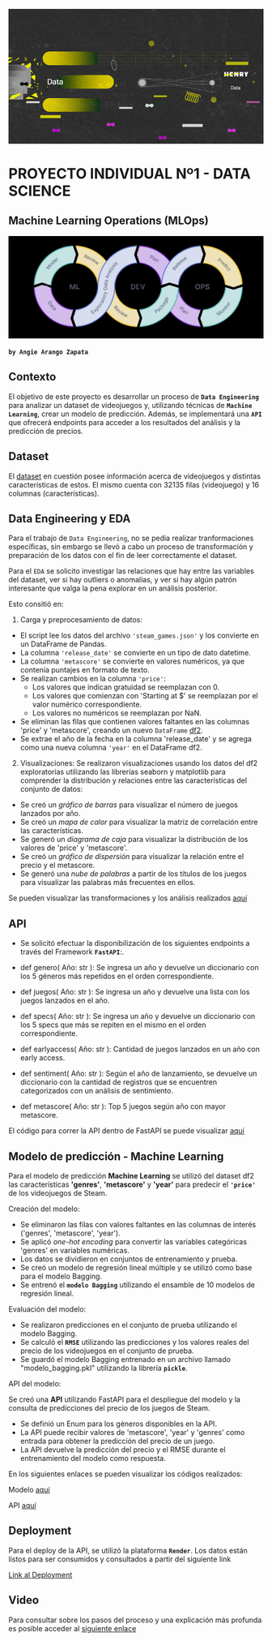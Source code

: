 ![Logo](https://github.com/Angiea18/1-proyecto-individual-MLOps/blob/main/soy_henry_data.png?raw=true)

# PROYECTO INDIVIDUAL Nº1 - DATA SCIENCE



## Machine Learning Operations (MLOps)

![MLOps](https://github.com/Angiea18/1-proyecto-individual-MLOps/blob/main/MLOps.png?raw=true)


**`by Angie Arango Zapata`**

## Contexto

El objetivo de este proyecto es desarrollar un proceso de **`Data Engineering`** para analizar un dataset de videojuegos y, utilizando técnicas de **`Machine Learning`**, crear un modelo de predicción. Además, se implementará una **`API`** que ofrecerá endpoints para acceder a los resultados del análisis y la predicción de precios.


## Dataset

El [dataset](https://github.com/Angiea18/1-proyecto-individual-MLOps/blob/main/steam_games.json) en cuestión posee información acerca de videojuegos y distintas características de estos. El mismo cuenta con 32135 filas (videojuego) y 16 columnas (características).


## Data Engineering y EDA

Para el trabajo de `Data Engineering`, no se pedia realizar tranformaciones específicas, sin embargo se llevó a cabo un proceso de transformación y preparación de los datos con el fin de leer correctamente el dataset. 

Para el `EDA` se solicito investigar las relaciones que hay entre las variables del dataset, ver si hay outliers o anomalías, y ver si hay algún patrón interesante que valga la pena explorar en un análisis posterior.

Esto consitió en:

1. Carga y preprocesamiento de datos:
- El script lee los datos del archivo `'steam_games.json'` y los convierte en un DataFrame de Pandas.
- La columna `'release_date'` se convierte en un tipo de dato datetime.
- La columna `'metascore'` se convierte en valores numéricos, ya que contenía puntajes en formato de texto.
- Se realizan cambios en la columna `'price'`:
    - Los valores que indican gratuidad se reemplazan con 0.
    - Los valores que comienzan con 'Starting at $' se reemplazan por el valor numérico correspondiente.
    - Los valores no numéricos se reemplazan por NaN.
- Se eliminan las filas que contienen valores faltantes en las columnas 'price' y 'metascore', creando un nuevo `DataFrame` [df2](https://github.com/Angiea18/1-proyecto-individual-MLOps/blob/main/df2.csv).
- Se extrae el año de la fecha en la columna 'release_date' y se agrega como una nueva columna `'year'` en el DataFrame df2.


2. Visualizaciones:
Se realizaron visualizaciones usando los datos del df2 exploratorias utilizando las librerías seaborn y matplotlib para comprender la distribución y relaciones entre las características del conjunto de datos:

- Se creó un *gráfico de barras* para visualizar el número de juegos lanzados por año.
- Se creó un *mapa de calor* para visualizar la matriz de correlación entre las características.
- Se generó un *diagrama de caja* para visualizar la distribución de los valores de 'price' y 'metascore'.
- Se creó un *gráfico de dispersión* para visualizar la relación entre el precio y el metascore.
- Se generó una *nube de palabras* a partir de los títulos de los juegos para visualizar las palabras más frecuentes en ellos.


Se pueden visualizar las transformaciones y los análisis realizados [aquí](https://github.com/Angiea18/1-proyecto-individual-MLOps/blob/main/steam_games_ML.ipynb)
## API

- Se solicitó efectuar la disponibilización de los siguientes endpoints a través del Framework **`FastAPI`**:.
- def genero( Año: str ): Se ingresa un año y devuelve un diccionario con los 5 géneros más repetidos en el orden correspondiente.

- def juegos( Año: str ): Se ingresa un año y devuelve una lista con los juegos lanzados en el año.

- def specs( Año: str ): Se ingresa un año y devuelve un diccionario con los 5 specs que más se repiten en el mismo en el orden correspondiente.

- def earlyaccess( Año: str ): Cantidad de juegos lanzados en un año con early access.

- def sentiment( Año: str ): Según el año de lanzamiento, se devuelve un diccionario con la cantidad de registros que se encuentren categorizados con un análisis de sentimiento.

- def metascore( Año: str ): Top 5 juegos según año con mayor metascore.


El código para correr la API dentro de FastAPI se puede visualizar [aquí](https://github.com/Angiea18/1-proyecto-individual-MLOps/blob/main/main.py)

## Modelo de predicción - Machine Learning
Para el modelo de predicción **Machine Learning** se utilizó del dataset df2 las características **'genres'**, **'metascore'** y **'year'** para predecir el **`'price'`** de los videojuegos de Steam.

Creación del modelo:
- Se eliminaron las filas con valores faltantes en las columnas de interés ('genres', 'metascore', 'year').
- Se aplicó *one-hot encoding* para convertir las variables categóricas 'genres' en variables numéricas.
- Los datos se dividieron en conjuntos de entrenamiento y prueba.
- Se creó un modelo de regresión lineal múltiple y se utilizó como base para el modelo Bagging.
- Se entrenó el **`modelo Bagging`** utilizando el ensamble de 10 modelos de regresión lineal.

Evaluación del modelo:
- Se realizaron predicciones en el conjunto de prueba utilizando el modelo Bagging.
- Se calculó el **`RMSE`** utilizando las predicciones y los valores reales del precio de los videojuegos en el conjunto de prueba.
- Se guardó el modelo Bagging entrenado en un archivo llamado "modelo_bagging.pkl" utilizando la librería **`pickle`**.

API del modelo:

Se creó una **API** utilizando FastAPI para el despliegue del modelo y la consulta de predicciones del precio de los juegos de Steam.

- Se definió un Enum para los géneros disponibles en la API.
- La API puede recibir valores de 'metascore', 'year' y 'genres' como entrada para obtener la predicción del precio de un juego.
- La API devuelve la predicción del precio y el RMSE durante el entrenamiento del modelo como respuesta.


En los siguientes enlaces se pueden visualizar los códigos realizados:

Modelo [aquí](https://github.com/Angiea18/1-proyecto-individual-MLOps/blob/main/steam_games_ML.ipynb)

API [aquí](https://github.com/Angiea18/1-proyecto-individual-MLOps/blob/main/main.py)

## Deployment
Para el deploy de la API, se utilizó la plataforma **`Render`**. Los datos están listos para ser consumidos y consultados a partir del siguiente link

[Link al Deployment](https://steam-games.onrender.com/)
## Video
Para consultar sobre los pasos del proceso y una explicación más profunda es posible acceder al [siguiente enlace](https://youtu.be/GRdIm8A_rI0)
